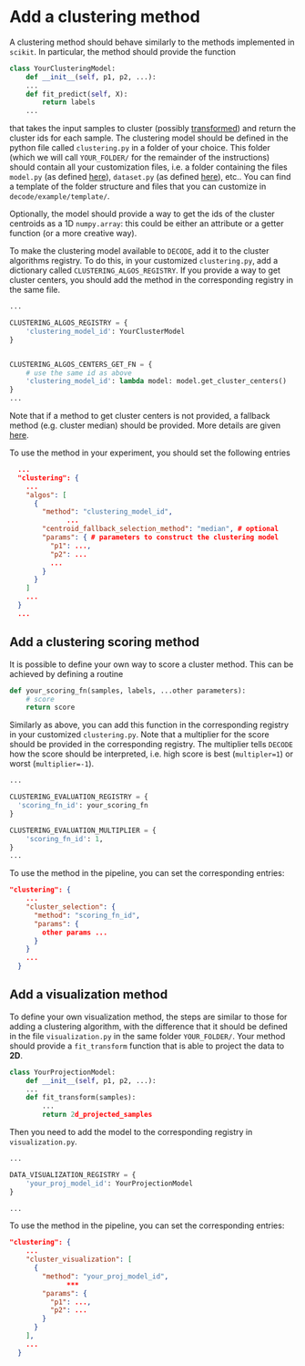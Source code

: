 # Add a clustering method

A clustering method should behave similarly to the methods implemented in `scikit`. 
In particular, the method should provide the function

```python
class YourClusteringModel:
    def __init__(self, p1, p2, ...):
    ...
    def fit_predict(self, X):
        return labels
    ...
```

that takes the input samples to cluster (possibly [transformed](./add_dataset.md#processing-the-data)) and return the cluster ids for each sample.
The clustering model should be defined in the python file called `clustering.py` in a folder of your choice. 
This folder (which we will call `YOUR_FOLDER/` for the remainder of the instructions) should contain all your customization files, i.e. a folder containing the files `model.py` (as defined [here](./add_model.md)), `dataset.py` (as defined [here](./add_dataset.md)), etc..
You can find a template of the folder structure and files that you can customize in `decode/example/template/`.

Optionally, the model should provide a way to get the ids of the cluster centroids as a 1D `numpy.array`: this could be either an attribute or a getter function (or a more creative way).

To make the clustering model available to ``DECODE``, add it to the cluster algorithms registry. 
To do this, in your customized `clustering.py`, add a dictionary called `CLUSTERING_ALGOS_REGISTRY`.
If you provide a way to get cluster centers, you should add the method in the corresponding registry in the same file.

```python
...

CLUSTERING_ALGOS_REGISTRY = {
    'clustering_model_id': YourClusterModel
}


CLUSTERING_ALGOS_CENTERS_GET_FN = {
    # use the same id as above
    'clustering_model_id': lambda model: model.get_cluster_centers()
}
...
```

Note that if a method to get cluster centers is not provided, a fallback method (e.g. cluster median) should be provided. More details are given [here](./clustering.md).

To use the method in your experiment, you should set the following entries

```json
  ...
  "clustering": {
    ...
    "algos": [
      {
        "method": "clustering_model_id",
              ...
	    "centroid_fallback_selection_method": "median", # optional
        "params": { # parameters to construct the clustering model
          "p1": ...,
          "p2": ...
          ...
        }
      }
    ]
    ...
  }
  ...
```


## Add a clustering scoring method

It is possible to define your own way to score a cluster method. This can be achieved by defining a routine

```python
def your_scoring_fn(samples, labels, ...other parameters):
    # score
    return score
```

Similarly as above, you can add this function in the corresponding registry in your customized ``clustering.py``.
Note that a multiplier for the score should be provided in the corresponding registry.
The multiplier tells ``DECODE`` how the score should be interpreted, i.e. high score is best (`multipler=1`) or worst (`multiplier=-1`).

```python
...

CLUSTERING_EVALUATION_REGISTRY = {
  'scoring_fn_id': your_scoring_fn
}

CLUSTERING_EVALUATION_MULTIPLIER = {
    'scoring_fn_id': 1,
}
...
```

To use the method in the pipeline, you can set the corresponding entries:

```json
"clustering": {
    ...
    "cluster_selection": {
      "method": "scoring_fn_id",
      "params": {
        other params ...
      }
    }
    ...
  }
```


## Add a visualization method

To define your own visualization method, the steps are similar to those for adding a clustering algorithm,
with the difference that it should be defined in the file ``visualization.py`` in the same folder ``YOUR_FOLDER/``. 
Your method should provide a ``fit_transform`` function that is able to project the data to **2D**.

```python
class YourProjectionModel:
    def __init__(self, p1, p2, ...):
    ...
    def fit_transform(samples):
        ...
        return 2d_projected_samples
```

Then you need to add the model to the corresponding registry in ``visualization.py``.

```python
...

DATA_VISUALIZATION_REGISTRY = {
    'your_proj_model_id': YourProjectionModel
}

...
```

To use the method in the pipeline, you can set the corresponding entries:

```json
"clustering": {
    ...
    "cluster_visualization": [
      {
        "method": "your_proj_model_id",
              ***
        "params": { 
          "p1": ...,
          "p2": ...
        }
      }
    ],
    ...
  }
```
